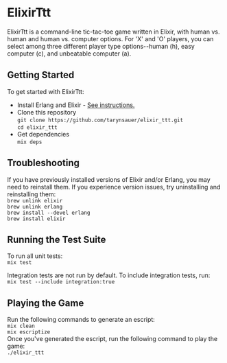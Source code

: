 # ElixirTtt
ElixirTtt is a command-line tic-tac-toe game written in Elixir, with human vs. human and human vs.
computer options. For 'X' and 'O' players, you can select among three different player type options--human (h), easy computer (c), and unbeatable computer (a).

## Getting Started
To get started with ElixirTtt:
- Install Erlang and Elixir - [See
  instructions.](http://elixir-lang.org/getting_started/1.html) 
- Clone this repository  
`git clone https://github.com/tarynsauer/elixir_ttt.git`  
`cd elixir_ttt`  
- Get dependencies  
`mix deps`

## Troubleshooting
If you have previously installed versions of Elixir and/or Erlang, you may need to reinstall them. If you experience version issues, try uninstalling and reinstalling them:  
`brew unlink elixir`  
`brew unlink erlang`  
`brew install --devel erlang`  
`brew install elixir`  

## Running the Test Suite
To run all unit tests:  
`mix test`

Integration tests are not run by default. To include integration tests, run:  
`mix test --include integration:true`

## Playing the Game
Run the following commands to generate an escript:  
`mix clean`  
`mix escriptize`   
Once you've generated the escript, run the following command to play the game:  
`./elixir_ttt`  
